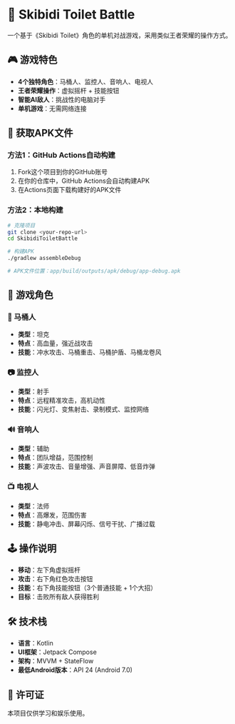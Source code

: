 # 🚽 Skibidi Toilet Battle

一个基于《Skibidi Toilet》角色的单机对战游戏，采用类似王者荣耀的操作方式。

## 🎮 游戏特色

- **4个独特角色**：马桶人、监控人、音响人、电视人
- **王者荣耀操作**：虚拟摇杆 + 技能按钮
- **智能AI敌人**：挑战性的电脑对手
- **单机游戏**：无需网络连接

## 📱 获取APK文件

### 方法1：GitHub Actions自动构建
1. Fork这个项目到你的GitHub账号
2. 在你的仓库中，GitHub Actions会自动构建APK
3. 在Actions页面下载构建好的APK文件

### 方法2：本地构建
```bash
# 克隆项目
git clone <your-repo-url>
cd SkibidiToiletBattle

# 构建APK
./gradlew assembleDebug

# APK文件位置：app/build/outputs/apk/debug/app-debug.apk
```

## 🎯 游戏角色

### 🚽 马桶人
- **类型**：坦克
- **特点**：高血量，强近战攻击
- **技能**：冲水攻击、马桶重击、马桶护盾、马桶龙卷风

### 📷 监控人  
- **类型**：射手
- **特点**：远程精准攻击，高机动性
- **技能**：闪光灯、变焦射击、录制模式、监控网络

### 🔊 音响人
- **类型**：辅助
- **特点**：团队增益，范围控制
- **技能**：声波攻击、音量增强、声音屏障、低音炸弹

### 📺 电视人
- **类型**：法师
- **特点**：高爆发，范围伤害
- **技能**：静电冲击、屏幕闪烁、信号干扰、广播过载

## 🕹️ 操作说明

- **移动**：左下角虚拟摇杆
- **攻击**：右下角红色攻击按钮
- **技能**：右下角技能按钮（3个普通技能 + 1个大招）
- **目标**：击败所有敌人获得胜利

## 🛠️ 技术栈

- **语言**：Kotlin
- **UI框架**：Jetpack Compose
- **架构**：MVVM + StateFlow
- **最低Android版本**：API 24 (Android 7.0)

## 📄 许可证

本项目仅供学习和娱乐使用。
